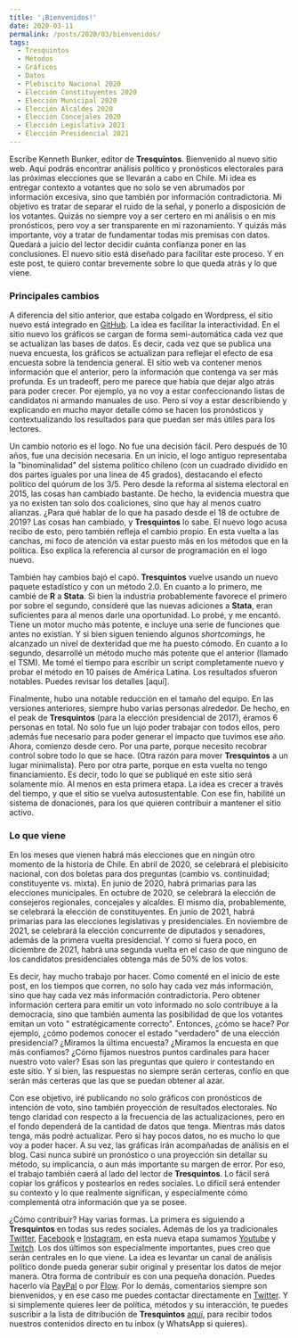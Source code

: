 ```yaml
---
title: '¡Bienvenidos!'
date: 2020-03-11
permalink: /posts/2020/03/bienvenidos/
tags:
  - Tresquintos
  - Métodos
  - Gráficos
  - Datos
  - Plebiscito Nacional 2020
  - Elección Constituyentes 2020
  - Elección Municipal 2020
  - Elección Alcaldes 2020
  - Elección Concejales 2020
  - Elección Legislativa 2021
  - Elección Presidencial 2021
---
```



Escribe Kenneth Bunker, editor de **Tresquintos**. Bienvenido al nuevo sitio web. Aquí podrás encontrar análisis político y pronósticos electorales para las próximas elecciones que se llevarán a cabo en Chile. Mi idea es entregar contexto a votantes que no solo se ven abrumados por información excesiva, sino que también por información contradictoria. Mi objetivo es tratar de separar el ruido de la señal, y ponerlo a disposición de los votantes. Quizás no siempre voy a ser certero en mi análisis o en mis pronósticos, pero voy a ser transparente en mi razonamiento. Y quizás más importante, voy a tratar de fundamentar todas mis premisas con datos. Quedará a juicio del lector decidir cuánta confianza poner en las conclusiones. El nuevo sitio está diseñado para facilitar este proceso. Y en este post, te quiero contar brevemente sobre lo que queda atrás y lo que viene.


### Principales cambios

A diferencia del sitio anterior, que estaba colgado en Wordpress, el sitio nuevo está integrado en [GitHub](https://github.com/). La idea es facilitar la interactividad. En el sitio nuevo los gráficos se cargan de forma semi-automática cada vez que se actualizan las bases de datos. Es decir, cada vez que se publica una nueva encuesta, los gráficos se actualizan para reflejar el efecto de esa encuesta sobre la tendencia general. El sitio web va contener menos información que el anterior, pero la información que contenga va ser más profunda. Es un tradeoff, pero me parece que había que dejar algo atrás para poder crecer. Por ejemplo, ya no voy a estar confeccionando listas de candidatos ni armando manuales de uso. Pero sí voy a estar describiendo y explicando en mucho mayor detalle cómo se hacen los pronósticos y contextualizando los resultados para que puedan ser más útiles para los lectores.

Un cambio notorio es el logo. No fue una decisión fácil. Pero después de 10 años, fue una decisión necesaria. En un inicio, el logo antiguo representaba la "binominalidad" del sistema político chileno (con un cuadrado dividido en dos partes iguales por una linea de 45 grados), destacando el efecto político del quórum de los 3/5. Pero desde la reforma al sistema electoral en 2015, las cosas han cambiado bastante. De hecho, la evidencia muestra que ya no existen tan solo dos coaliciones, sino que hay al menos cuatro alianzas. ¿Para qué hablar de lo que ha pasado desde el 18 de octubre de 2019? Las cosas han cambiado, y **Tresquintos** lo sabe. El nuevo logo acusa recibo de esto, pero también refleja el cambio propio. En esta vuelta a las canchas, mi foco de atención va estar puesto más en los métodos que en la política. Eso explica la referencia al cursor de programación en el logo nuevo.

También hay cambios bajó el capó. **Tresquintos** vuelve usando un nuevo paquete estadístico y con un método 2.0. En cuanto a lo primero, me cambié de **R** a **Stata**. Si bien la industria probablemente favorece el primero por sobre el segundo, consideré que las nuevas adiciones a **Stata**, eran suficientes para al menos darle una oportunidad. Lo probé, y me encantó. Tiene un motor mucho más potente, e incluye una serie de funciones que antes no existían. Y si bien siguen teniendo algunos *shortcomings*, he alcanzado un nivel de dexteridad que me ha puesto cómodo. En cuanto a lo segundo, desarrollé un método mucho más potente que el anterior (llamado el TSM). Me tomé el tiempo para escribir un script completamente nuevo y probar el método en 10 países de América Latina. Los resultados sfueron notables. Puedes revisar los detalles [aquí].

Finalmente, hubo una notable reducción en el tamaño del equipo. En las versiones anteriores, siempre hubo varias personas alrededor. De hecho, en el peak de **Tresquintos** (para la elección presidencial de 2017), éramos 6 personas en total. No solo fue un lujo poder trabajar con todos ellos, pero además fue necesario para poder generar el impacto que tuvimos ese año. Ahora, comienzo desde cero. Por una parte, porque necesito recobrar control sobre todo lo que se hace. (Otra razón para mover **Tresquintos** a un lugar minimalista). Pero por otra parte, porque en esta vuelta no tengo financiamiento. Es decir, todo lo que se publiqué en este sitio será solamente mío. Al menos en esta primera etapa. La idea es crecer a través del tiempo, y que el sitio se vuelva autosustentable. Con ese fin, habilité un sistema de donaciones, para los que quieren contribuir a mantener el sitio activo.


### Lo que viene

En los meses que vienen habrá más elecciones que en ningún otro momento de la historia de Chile. En abril de 2020, se celebrará el plebisicito nacional, con dos boletas para dos preguntas (cambio vs. continuidad; constituyente vs. mixta). En junio de 2020, habrá primarias para las elecciones  municipales. En octubre de 2020, se celebrará la elección de consejeros regionales, concejales y alcaldes. El mismo día, probablemente, se celebrará la elección de constituyentes. En junio de 2021, habrá primarias para las elecciones legislativas y presidenciales. En noviembre de 2021, se celebrará la elección concurrente de diputados y senadores, además de la primera vuelta presidencial. Y como si fuera poco, en diciembre de 2021, habrá una segunda vuelta en el caso de que ninguno de los candidatos presidenciales obtenga más de 50% de los votos.

Es decir, hay mucho trabajo por hacer. Como comenté en el inicio de este post, en los tiempos que corren, no solo hay cada vez más información, sino que hay cada vez más información contradictoria. Pero obtener información certera para emitir un voto informado no solo contribuye a la democracia, sino que también aumenta las posibilidad de que los votantes emitan un voto " estratégicamente correcto". Entonces, ¿cómo se hace? Por ejemplo, ¿cómo podemos conocer el estado "verdadero" de una elección presidencial? ¿Miramos la última encuesta? ¿Miramos la encuesta en que más confiamos? ¿Cómo fijamos nuestros puntos cardinales para hacer nuestro voto valer? Esas son las preguntas que quiero ir contestando en este sitio. Y si bien, las respuestas no siempre serán certeras, confío en que serán más certeras que las que se puedan obtener al azar.

Con ese objetivo, iré publicando no solo gráficos con pronósticos de intención de voto, sino también proyección de resultados electorales. No tengo claridad con respecto a la frecuencia de las actualizaciones, pero en el fondo dependerá de la cantidad de datos que tenga. Mientras más datos tenga, más podré actualizar. Pero si hay pocos datos, no es mucho lo que voy a poder hacer. A su vez, las gráficas irán acompañadas de análisis en el blog. Casi nunca subiré un pronóstico o una proyección sin detallar su método, su implicancia, o aun más importante su margen de error. Por eso, el trabajo también caerá al lado del lector de **Tresquintos**. Lo fácil será copiar los gráficos y postearlos en redes sociales. Lo difícil será entender su contexto y lo que realmente significan, y especialmente cómo complementá otra información que ya se posee.

¿Cómo contribuir? Hay varias formas. La primera es siguiendo a **Tresquintos** en todas sus redes sociales. Además de los ya tradicionales [Twitter](https://www.twitter.com/tresquintos), [Facebook](https://wwww.facebook.com/3quintos) e [Instagram](https://www.instagram.com/tresquintos), en esta nueva etapa sumamos [Youtube](https://www.youtube.com/channel/UCCote-kyiWk17x29X_0nsHw/) y [Twitch](https://www.twitch.tv/tresquintos). Los dos últimos son especialmente importantes, pues creo que serán centrales en lo que viene. La idea es levantar un canal de análisis político donde pueda generar subir original y presentar los datos de mejor manera. Otra forma de contribuir es con una pequeña donación. Puedes hacerlo vía [PayPal](https://www.paypal.me/tresquintos/) o por [Flow](https://www.flow.cl/btn.php?token=3vop8lw). Por lo demás, comentarios siempre son bienvenidos, y en ese caso me puedes contactar directamente en [Twitter](https://www.twitter.com/kennethbunker). Y si simplemente quieres leer de política, métodos y su interacción, te puedes suscribir a la lista de ditribución de **Tresquintos** [aquí](https://tresquintos.us15.list-manage.com/subscribe/post?u=3a6f5773bbbc78ea5a0003f67&amp;id=8c164eff0f), para recibir todos nuestros contenidos directo en tu inbox (y WhatsApp si quieres).
